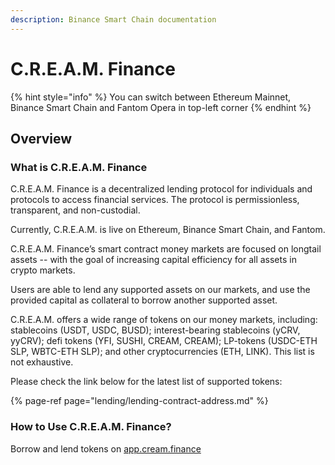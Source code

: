 ```yaml
---
description: Binance Smart Chain documentation
---
```


# C.R.E.A.M. Finance

{% hint style="info" %}
You can switch between Ethereum Mainnet, Binance Smart Chain and Fantom Opera in top-left corner
{% endhint %}

## Overview

### What is C.R.E.A.M. Finance

C.R.E.A.M. Finance is a decentralized lending protocol for individuals and protocols to access financial services. The protocol is permissionless, transparent, and non-custodial.

Currently, C.R.E.A.M. is live on Ethereum, Binance Smart Chain, and Fantom.

C.R.E.A.M. Finance’s smart contract money markets are focused on longtail assets -- with the goal of increasing capital efficiency for all assets in crypto markets.

Users are able to lend any supported assets on our markets, and use the provided capital as collateral to borrow another supported asset.

C.R.E.A.M. offers a wide range of tokens on our money markets, including: stablecoins \(USDT, USDC, BUSD\); interest-bearing stablecoins \(yCRV, yyCRV\); defi tokens \(YFI, SUSHI, CREAM, CREAM\); LP-tokens \(USDC-ETH SLP, WBTC-ETH SLP\); and other cryptocurrencies \(ETH, LINK\). This list is not exhaustive.

Please check the link below for the latest list of supported tokens:

{% page-ref page="lending/lending-contract-address.md" %}

### How to Use C.R.E.A.M. Finance?

Borrow and lend tokens on [app.cream.finance](https://app.cream.finance/)

